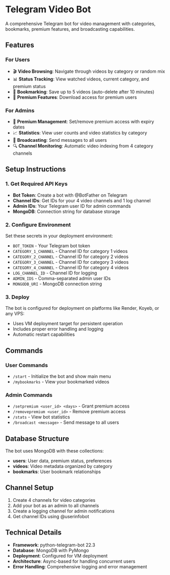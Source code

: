 # Telegram Video Bot

A comprehensive Telegram bot for video management with categories, bookmarks, premium features, and broadcasting capabilities.

## Features

### For Users
- 🎬 **Video Browsing**: Navigate through videos by category or random mix
- 📊 **Status Tracking**: View watched videos, current category, and premium status  
- 🔖 **Bookmarking**: Save up to 5 videos (auto-delete after 10 minutes)
- 💎 **Premium Features**: Download access for premium users

### For Admins
- 👑 **Premium Management**: Set/remove premium access with expiry dates
- 📈 **Statistics**: View user counts and video statistics by category
- 📢 **Broadcasting**: Send messages to all users
- 🔍 **Channel Monitoring**: Automatic video indexing from 4 category channels

## Setup Instructions

### 1. Get Required API Keys
- **Bot Token**: Create a bot with @BotFather on Telegram
- **Channel IDs**: Get IDs for your 4 video channels and 1 log channel
- **Admin IDs**: Your Telegram user ID for admin commands
- **MongoDB**: Connection string for database storage

### 2. Configure Environment
Set these secrets in your deployment environment:
- `BOT_TOKEN` - Your Telegram bot token
- `CATEGORY_1_CHANNEL` - Channel ID for category 1 videos  
- `CATEGORY_2_CHANNEL` - Channel ID for category 2 videos
- `CATEGORY_3_CHANNEL` - Channel ID for category 3 videos
- `CATEGORY_4_CHANNEL` - Channel ID for category 4 videos
- `LOG_CHANNEL_ID` - Channel ID for logging
- `ADMIN_IDS` - Comma-separated admin user IDs
- `MONGODB_URI` - MongoDB connection string

### 3. Deploy
The bot is configured for deployment on platforms like Render, Koyeb, or any VPS:
- Uses VM deployment target for persistent operation
- Includes proper error handling and logging
- Automatic restart capabilities

## Commands

### User Commands
- `/start` - Initialize the bot and show main menu
- `/mybookmarks` - View your bookmarked videos

### Admin Commands  
- `/setpremium <user_id> <days>` - Grant premium access
- `/removepremium <user_id>` - Remove premium access
- `/stats` - View bot statistics
- `/broadcast <message>` - Send message to all users

## Database Structure

The bot uses MongoDB with these collections:
- **users**: User data, premium status, preferences
- **videos**: Video metadata organized by category
- **bookmarks**: User bookmark relationships

## Channel Setup

1. Create 4 channels for video categories
2. Add your bot as an admin to all channels
3. Create a logging channel for admin notifications
4. Get channel IDs using @userinfobot

## Technical Details

- **Framework**: python-telegram-bot 22.3
- **Database**: MongoDB with PyMongo
- **Deployment**: Configured for VM deployment
- **Architecture**: Async-based for handling concurrent users
- **Error Handling**: Comprehensive logging and error management